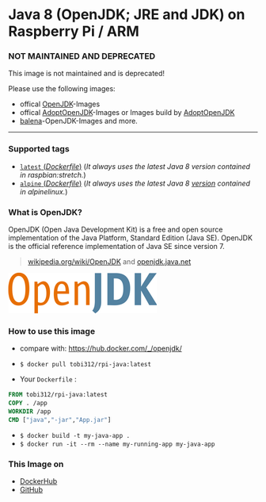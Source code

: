 # Java 8 (OpenJDK; JRE and JDK) on Raspberry Pi / ARM

### NOT MAINTAINED AND DEPRECATED

This image is not maintained and is deprecated!  
  
Please use the following images:

* offical [OpenJDK](https://hub.docker.com/_/openjdk)-Images
* offical [AdoptOpenJDK](https://hub.docker.com/_/adoptopenjdk)-Images or Images build by [AdoptOpenJDK](https://hub.docker.com/u/adoptopenjdk)
* [balena](https://www.balena.io/docs/reference/base-images/base-images-ref/)-OpenJDK-Images and more.

---

### Supported tags
-	[`latest` (*Dockerfile*)](https://github.com/Tob1asDocker/rpi-java/blob/master/debian/Dockerfile) (*It always uses the latest Java 8 version contained in raspbian:stretch.*)
-	[`alpine` (*Dockerfile*)](https://github.com/Tob1asDocker/rpi-java/blob/master/alpine/Dockerfile) (*It always uses the latest Java 8 [version](https://pkgs.alpinelinux.org/package/v3.9/community/armhf/openjdk8) contained in alpinelinux.*)

### What is OpenJDK?
OpenJDK (Open Java Development Kit) is a free and open source implementation of the Java Platform, Standard Edition (Java SE). OpenJDK is the official reference implementation of Java SE since version 7.
> [wikipedia.org/wiki/OpenJDK](http://en.wikipedia.org/wiki/OpenJDK) and [openjdk.java.net](http://openjdk.java.net/)

![logo](https://raw.githubusercontent.com/docker-library/docs/master/openjdk/logo.png)

### How to use this image

* compare with: https://hub.docker.com/_/openjdk/

* ``` $ docker pull tobi312/rpi-java:latest ```
* Your ``` Dockerfile ``` :
```Dockerfile
FROM tobi312/rpi-java:latest
COPY . /app
WORKDIR /app
CMD ["java","-jar","App.jar"]
```
* ``` $ docker build -t my-java-app . ```
* ``` $ docker run -it --rm --name my-running-app my-java-app ```

### This Image on
* [DockerHub](https://hub.docker.com/r/tobi312/rpi-java)
* [GitHub](https://github.com/Tob1asDocker/rpi-java)
